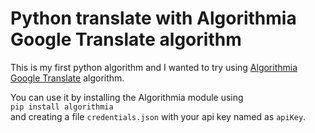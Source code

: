 Python translate with Algorithmia Google Translate algorithm
============================================================

This is my first python algorithm and I wanted to try using [Algorithmia Google Translate](https://algorithmia.com/algorithms/translation/GoogleTranslate) algorithm.

You can use it by installing the Algorithmia module using  
`pip install algorithmia`  
and creating a file `credentials.json` with your api key named as `apiKey`.